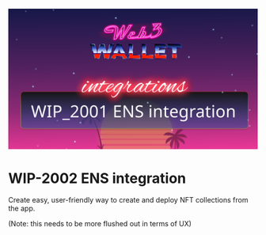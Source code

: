 ![image](../images/2001.png)

# WIP-2002 ENS integration

Create easy, user-friendly way to create and deploy NFT collections from the app.

(Note: this needs to be more flushed out in terms of UX)